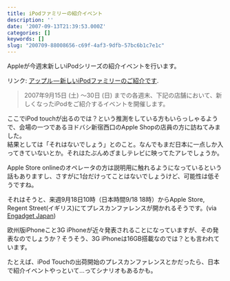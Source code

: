 ```yaml
---
title: iPodファミリーの紹介イベント
description: ''
date: '2007-09-13T21:39:53.000Z'
categories: []
keywords: []
slug: "200709-88008656-c69f-4af3-9dfb-57bc6b1c7e1c"
---
```

Appleが今週末新しいiPodシリーズの紹介イベントを行います。

リンク: [アップル — 新しいiPodファミリーのご紹介です](http://www.apple.com/jp/articles/event/ipod/ "アップル - 新しいiPodファミリーのご紹介です").

> 2007年9月15日 (土) 〜30日 (日) までの各週末、下記の店舗において、新しくなったiPodをご紹介するイベントを開催します。

ここでiPod touchが出るのでは？という推測をしている方もいらっしゃるようで、会場の一つであるヨドバシ新宿西口のApple Shopの店員の方に訪ねてみました。  
結果としては「それはないでしょう」とのこと。なんでもまだ日本に一点しか入ってきていないとか。それはたぶんめざましテレビに映ってたアレでしょうか。

Apple Store onlineのオペレータの方は説明用に触れるようになっているという話もありますし、さすがに1台だけってことはないでしょうけど、可能性は低そうですね。

それはそうと、来週9月18日10時（日本時間9/18 18時）からApple Store, Regent Street(イギリス)にてプレスカンファレンスが開かれるそうです。(via [Engadget Japan](http://japanese.engadget.com/2007/09/13/9-18-mum-is-no-longer-the-word/))

欧州版iPhoneこと3G iPhoneが近々発表されることになっていますが、その発表なのでしょうか？そうそう、3G iPhoneは16GB搭載なのでは？とも言われています。

たとえば、iPod Touchの出荷開始のプレスカンファレンスとかだったら、日本で紹介イベントやっといて…ってシナリオもあるかも。